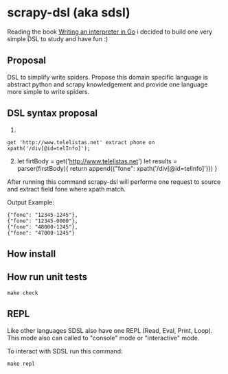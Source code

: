 # scrapy-dsl (aka sdsl)

Reading the book [Writing an interpreter in Go](https://interpreterbook.com/) i
decided to build one very simple DSL to study and have fun :)

## Proposal

DSL to simplify write spiders. Propose this domain specific language is
abstract python and scrapy knowledgement and provide one language more simple to write spiders.

## DSL syntax proposal
    
1)     
 
    get 'http://www.telelistas.net' extract phone on xpath('/div[@id=telInfo]');


2) 
    let firtBody = get('http://www.telelistas.net')
    let results = parser(firstBody){
        return append({"fone": xpath('/div[@id=telInfo]')})
    }

After running this command scrapy-dsl will performe one request to source and
extract field fone where xpath match.

Output Example:

    {"fone": "12345-1245"}, 
    {"fone": "12345-0000"}, 
    {"fone": "48000-1245"}, 
    {"fone": "47000-1245"}

## How install

## How run unit tests

    make check

## REPL

Like other languages SDSL also have one REPL (Read, Eval, Print, Loop). This
mode also can called to "console" mode or "interactive" mode.

To interact with SDSL run this command:

    make repl

